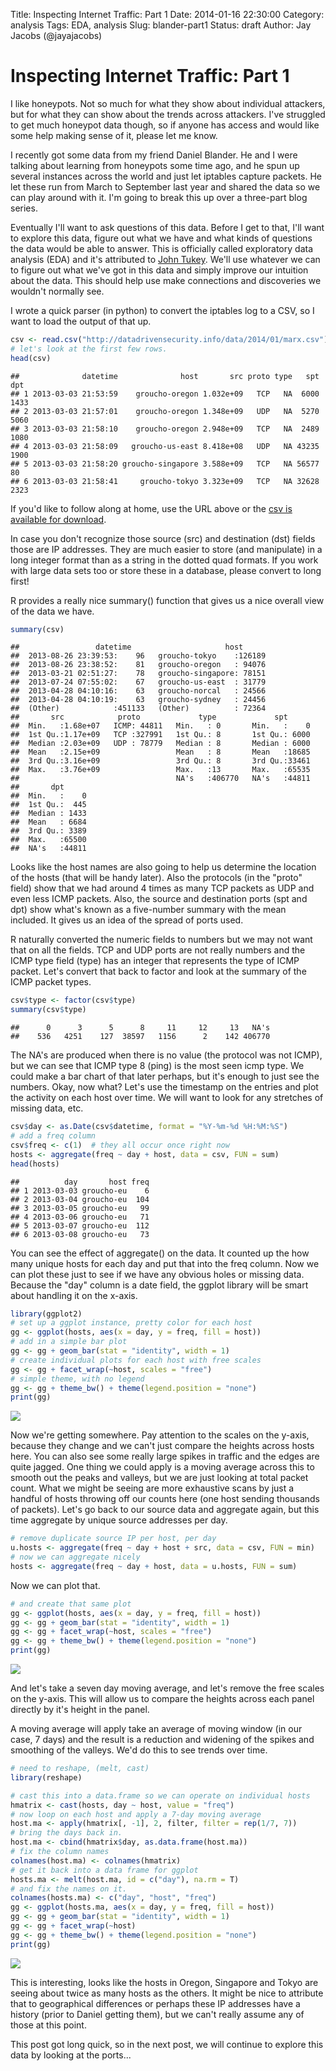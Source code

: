 Title: Inspecting Internet Traffic: Part 1
Date: 2014-01-16 22:30:00
Category: analysis
Tags: EDA, analysis
Slug: blander-part1
Status: draft
Author: Jay Jacobs (@jayajacobs)

<style>
.deirfig:hover {
	opacity:0.4;
}
</style>

Inspecting Internet Traffic: Part 1
========================================================

I like honeypots.  Not so much for what they show about individual attackers, but for what they can show about the trends across attackers.  I've struggled to get much honeypot data though, so if anyone has access and would like some help making sense of it, please let me know.

I recently got some data from my friend Daniel Blander.  He and I were talking about learning from honeypots some time ago, and he spun up several instances across the world and just let iptables capture packets.  He let these run from March to September last year and shared the data so we can play around with it.  I'm going to break this up over a three-part blog series.

Eventually I'll want to ask questions of this data.  Before I get to that, I'll want to explore this data, figure out what we have and what kinds of questions the data would be able to answer.  This is officially called exploratory data analysis (EDA) and it's attributed to [John Tukey](http://en.wikipedia.org/wiki/John_Tukey).  We'll use whatever we can to figure out what we've got in this data and simply improve our intuition about the data.  This should help use make connections and discoveries we wouldn't normally see.

I wrote a quick parser (in python) to convert the iptables log to a CSV, so I want to load the output of that up.

```r
csv <- read.csv("http://datadrivensecurity.info/data/2014/01/marx.csv")
# let's look at the first few rows.
head(csv)
```

```
##              datetime              host       src proto type   spt  dpt
## 1 2013-03-03 21:53:59    groucho-oregon 1.032e+09   TCP   NA  6000 1433
## 2 2013-03-03 21:57:01    groucho-oregon 1.348e+09   UDP   NA  5270 5060
## 3 2013-03-03 21:58:10    groucho-oregon 2.948e+09   TCP   NA  2489 1080
## 4 2013-03-03 21:58:09   groucho-us-east 8.418e+08   UDP   NA 43235 1900
## 5 2013-03-03 21:58:20 groucho-singapore 3.588e+09   TCP   NA 56577   80
## 6 2013-03-03 21:58:41     groucho-tokyo 3.323e+09   TCP   NA 32628 2323
```


If you'd like to follow along at home, use the URL above or the [csv is available for download]("/data/2014/01/marx.csv").

In case you don't recognize those source (src) and destination (dst) fields those are IP addresses.  They are much easier to store (and manipulate) in a long integer format than as a string in the dotted quad formats.  If you work with large data sets too or store these in a database, please convert to long first!

R provides a really nice summary() function that gives us a nice overall view of the data we have.

```r
summary(csv)
```

```
##                 datetime                     host       
##  2013-08-26 23:39:53:    96   groucho-tokyo    :126189  
##  2013-08-26 23:38:52:    81   groucho-oregon   : 94076  
##  2013-03-21 02:51:27:    78   groucho-singapore: 78151  
##  2013-07-24 07:55:02:    67   groucho-us-east  : 31779  
##  2013-04-28 04:10:16:    63   groucho-norcal   : 24566  
##  2013-04-28 04:10:19:    63   groucho-sydney   : 24456  
##  (Other)            :451133   (Other)          : 72364  
##       src            proto             type             spt       
##  Min.   :1.68e+07   ICMP: 44811   Min.   : 0       Min.   :    0  
##  1st Qu.:1.17e+09   TCP :327991   1st Qu.: 8       1st Qu.: 6000  
##  Median :2.03e+09   UDP : 78779   Median : 8       Median : 6000  
##  Mean   :2.15e+09                 Mean   : 8       Mean   :18685  
##  3rd Qu.:3.16e+09                 3rd Qu.: 8       3rd Qu.:33461  
##  Max.   :3.76e+09                 Max.   :13       Max.   :65535  
##                                   NA's   :406770   NA's   :44811  
##       dpt       
##  Min.   :    0  
##  1st Qu.:  445  
##  Median : 1433  
##  Mean   : 6684  
##  3rd Qu.: 3389  
##  Max.   :65500  
##  NA's   :44811
```

Looks like the host names are also going to help us determine the location of the hosts (that will be handy later).  Also the protocols (in the "proto" field) show that we had around 4 times as many TCP packets as UDP and even less ICMP packets.  Also, the source and destination ports (spt and dpt) show what's known as a five-number summary with the mean included.  It gives us an idea of the spread of ports used. 

R naturally converted the numeric fields to numbers but we may not want that on all the fields.  TCP and UDP ports are not really numbers and the ICMP type field (type) has an integer that represents the type of ICMP packet.  Let's convert that back to factor and look at the summary of the ICMP packet types.

```r
csv$type <- factor(csv$type)
summary(csv$type)
```

```
##      0      3      5      8     11     12     13   NA's 
##    536   4251    127  38597   1156      2    142 406770
```

The NA's are produced when there is no value (the protocol was not ICMP), but we can see that ICMP type 8 (ping) is the most seen icmp type. We could make a bar chart of that later perhaps, but it's enough to just see the numbers. Okay, now what?  Let's use the timestamp on the entries and plot the activity on each host over time.  We will want to look for any stretches of missing data, etc.


```r
csv$day <- as.Date(csv$datetime, format = "%Y-%m-%d %H:%M:%S")
# add a freq column
csv$freq <- c(1)  # they all occur once right now
hosts <- aggregate(freq ~ day + host, data = csv, FUN = sum)
head(hosts)
```

```
##          day       host freq
## 1 2013-03-03 groucho-eu    6
## 2 2013-03-04 groucho-eu  104
## 3 2013-03-05 groucho-eu   99
## 4 2013-03-06 groucho-eu   71
## 5 2013-03-07 groucho-eu  112
## 6 2013-03-08 groucho-eu   73
```

You can see the effect of aggregate() on the data.  It counted up the how many unique hosts for each day and put that into the freq column.  Now we can plot these just to see if we have any obvious holes or missing data.  Because the "day" column is a date field, the ggplot library will be smart about handling it on the x-axis.

```r
library(ggplot2)
# set up a ggplot instance, pretty color for each host
gg <- ggplot(hosts, aes(x = day, y = freq, fill = host))
# add in a simple bar plot
gg <- gg + geom_bar(stat = "identity", width = 1)
# create individual plots for each host with free scales
gg <- gg + facet_wrap(~host, scales = "free")
# simple theme, with no legend
gg <- gg + theme_bw() + theme(legend.position = "none")
print(gg)
```

<a href="/blog/images/2014/01/blander/all-packets.svg" target="_blank"><img src="/blog/images/2014/01/blander/all-packets.svg" style="max-width:100%" class="deirfig"/></a>


Now we're getting somewhere.  Pay attention to the scales on the y-axis, because they change and we can't just compare the heights across hosts here.  You can also see some really large spikes in traffic and the edges are quite jagged.  One thing we could apply is a moving average across this to smooth out the peaks and valleys, but we are just looking at total packet count.  What we might be seeing are more exhaustive scans by just a handful of hosts throwing off our counts here (one host sending thousands of packets).  Let's go back to our source data and aggregate again, but this time aggregate by unique source addresses per day.


```r
# remove duplicate source IP per host, per day
u.hosts <- aggregate(freq ~ day + host + src, data = csv, FUN = min)
# now we can aggregate nicely
hosts <- aggregate(freq ~ day + host, data = u.hosts, FUN = sum)
```


Now we can plot that.


```r
# and create that same plot
gg <- ggplot(hosts, aes(x = day, y = freq, fill = host))
gg <- gg + geom_bar(stat = "identity", width = 1)
gg <- gg + facet_wrap(~host, scales = "free")
gg <- gg + theme_bw() + theme(legend.position = "none")
print(gg)
```

<a href="/blog/images/2014/01/blander/unique-hosts.svg" target="_blank"><img src="/blog/images/2014/01/blander/unique-hosts.svg" style="max-width:100%" class="deirfig"/></a>




And let's take a seven day moving average, and let's remove the free scales on the y-axis.  This will allow us to compare the heights across each panel  directly by it's height in the panel.

 A moving average will apply take an average of moving window (in our case, 7 days) and the result is a reduction and widening of the spikes and smoothing of the valleys.  We'd do this to see trends over time.


```r
# need to reshape, (melt, cast)
library(reshape)
```


```r
# cast this into a data.frame so we can operate on individual hosts
hmatrix <- cast(hosts, day ~ host, value = "freq")
# now loop on each host and apply a 7-day moving average
host.ma <- apply(hmatrix[, -1], 2, filter, filter = rep(1/7, 7))
# bring the days back in.
host.ma <- cbind(hmatrix$day, as.data.frame(host.ma))
# fix the column names
colnames(host.ma) <- colnames(hmatrix)
# get it back into a data frame for ggplot
hosts.ma <- melt(host.ma, id = c("day"), na.rm = T)
# and fix the names on it.
colnames(hosts.ma) <- c("day", "host", "freq")
gg <- ggplot(hosts.ma, aes(x = day, y = freq, fill = host))
gg <- gg + geom_bar(stat = "identity", width = 1)
gg <- gg + facet_wrap(~host)
gg <- gg + theme_bw() + theme(legend.position = "none")
print(gg)
```

<a href="/blog/images/2014/01/blander/unique-seven-day.svg" target="_blank"><img src="/blog/images/2014/01/blander/unique-seven-day.svg" style="max-width:100%" class="deirfig"/></a>

This is interesting, looks like the hosts in Oregon, Singapore and Tokyo are seeing about twice as many hosts as the others.  It might be nice to attribute that to geographical differences or perhaps these IP addresses have a history (prior to Daniel getting them), but we can't really assume any of those at this point.  

This post got long quick, so in the next post, we will continue to explore this data by looking at the ports...
